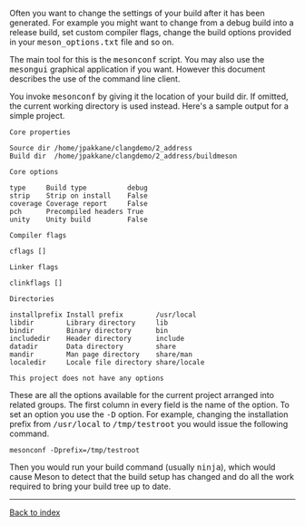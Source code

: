 Often you want to change the settings of your build after it has been generated. For example you might want to change from a debug build into a release build, set custom compiler flags, change the build options provided in your <tt>meson_options.txt</tt> file and so on.

The main tool for this is the <tt>mesonconf</tt> script. You may also use the <tt>mesongui</tt> graphical application if you want. However this document describes the use of the command line client.

You invoke <tt>mesonconf</tt> by giving it the location of your build dir. If omitted, the current working directory is used instead. Here's a sample output for a simple project.

    Core properties
    
    Source dir /home/jpakkane/clangdemo/2_address
    Build dir  /home/jpakkane/clangdemo/2_address/buildmeson
    
    Core options
    
    type     Build type          debug
    strip    Strip on install    False
    coverage Coverage report     False
    pch      Precompiled headers True
    unity    Unity build         False
    
    Compiler flags
    
    cflags []

    Linker flags
    
    clinkflags []
    
    Directories
    
    installprefix Install prefix        /usr/local
    libdir        Library directory     lib
    bindir        Binary directory      bin
    includedir    Header directory      include
    datadir       Data directory        share
    mandir        Man page directory    share/man
    localedir     Locale file directory share/locale
    
    This project does not have any options

These are all the options available for the current project arranged into related groups. The first column in every field is the name of the option. To set an option you use the <tt>-D</tt> option. For example, changing the installation prefix from <tt>/usr/local</tt> to <tt>/tmp/testroot</tt> you would issue the following command.

    mesonconf -Dprefix=/tmp/testroot

Then you would run your build command (usually <tt>ninja</tt>), which would cause Meson to detect that the build setup has changed and do all the work required to bring your build tree up to date.

---

[Back to index](Manual)
